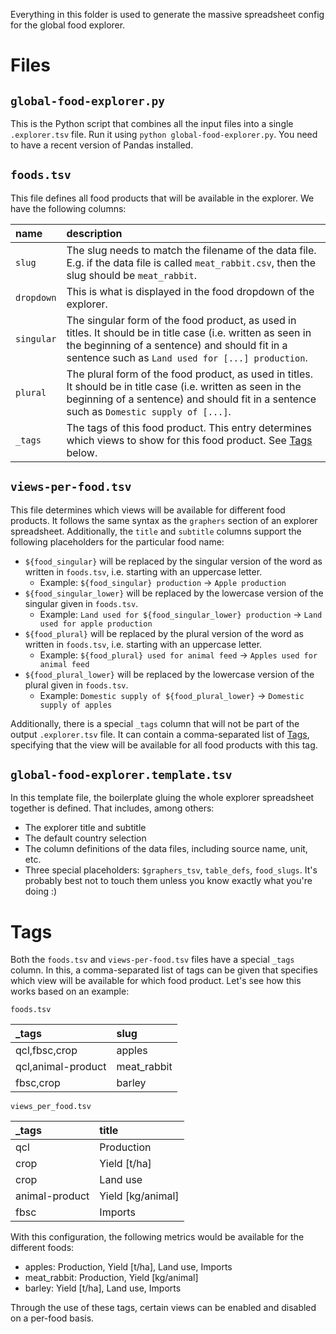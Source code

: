 Everything in this folder is used to generate the massive spreadsheet config for the global food explorer.

# Files

## `global-food-explorer.py`

This is the Python script that combines all the input files into a single `.explorer.tsv` file.
Run it using `python global-food-explorer.py`.
You need to have a recent version of Pandas installed.

## `foods.tsv`

This file defines all food products that will be available in the explorer.
We have the following columns:

| name       | description                                                                                                                                                                                                       |
| :--------- | :---------------------------------------------------------------------------------------------------------------------------------------------------------------------------------------------------------------- |
| `slug`     | The slug needs to match the filename of the data file. E.g. if the data file is called `meat_rabbit.csv`, then the slug should be `meat_rabbit`.                                                                  |
| `dropdown` | This is what is displayed in the food dropdown of the explorer.                                                                                                                                                   |
| `singular` | The singular form of the food product, as used in titles. It should be in title case (i.e. written as seen in the beginning of a sentence) and should fit in a sentence such as `Land used for [...] production`. |
| `plural`   | The plural form of the food product, as used in titles. It should be in title case (i.e. written as seen in the beginning of a sentence) and should fit in a sentence such as `Domestic supply of [...]`.         |
| `_tags`    | The tags of this food product. This entry determines which views to show for this food product. See [Tags](#Tags) below.                                                                                          |

## `views-per-food.tsv`

This file determines which views will be available for different food products.
It follows the same syntax as the `graphers` section of an explorer spreadsheet.
Additionally, the `title` and `subtitle` columns support the following placeholders for the particular food name:

- `${food_singular}` will be replaced by the singular version of the word as written in `foods.tsv`, i.e. starting with an uppercase letter.
  - Example: `${food_singular} production` → `Apple production`
- `${food_singular_lower}` will be replaced by the lowercase version of the singular given in `foods.tsv`.
  - Example: `Land used for ${food_singular_lower} production` → `Land used for apple production`
- `${food_plural}` will be replaced by the plural version of the word as written in `foods.tsv`, i.e. starting with an uppercase letter.
  - Example: `${food_plural} used for animal feed` → `Apples used for animal feed`
- `${food_plural_lower}` will be replaced by the lowercase version of the plural given in `foods.tsv`.
  - Example: `Domestic supply of ${food_plural_lower}` → `Domestic supply of apples`

Additionally, there is a special `_tags` column that will not be part of the output `.explorer.tsv` file.
It can contain a comma-separated list of [Tags](#Tags), specifying that the view will be available for all food products with this tag.

## `global-food-explorer.template.tsv`

In this template file, the boilerplate gluing the whole explorer spreadsheet together is defined. That includes, among others:

- The explorer title and subtitle
- The default country selection
- The column definitions of the data files, including source name, unit, etc.
- Three special placeholders: `$graphers_tsv`, `table_defs`, `food_slugs`.
  It's probably best not to touch them unless you know exactly what you're doing :)

# Tags

Both the `foods.tsv` and `views-per-food.tsv` files have a special `_tags` column.
In this, a comma-separated list of tags can be given that specifies which view will be available for which food product.
Let's see how this works based on an example:

`foods.tsv`

| \_tags             | slug        |
| :----------------- | :---------- |
| qcl,fbsc,crop      | apples      |
| qcl,animal-product | meat_rabbit |
| fbsc,crop          | barley      |

`views_per_food.tsv`

| \_tags         | title             |
| :------------- | :---------------- |
| qcl            | Production        |
| crop           | Yield [t/ha]      |
| crop           | Land use          |
| animal-product | Yield [kg/animal] |
| fbsc           | Imports           |

With this configuration, the following metrics would be available for the different foods:

- apples: Production, Yield [t/ha], Land use, Imports
- meat_rabbit: Production, Yield [kg/animal]
- barley: Yield [t/ha], Land use, Imports

Through the use of these tags, certain views can be enabled and disabled on a per-food basis.
